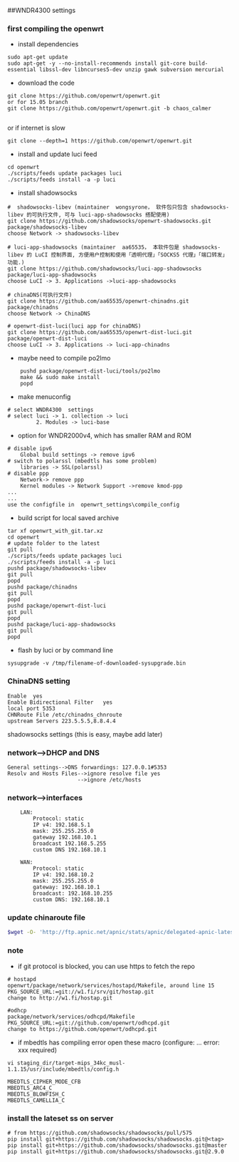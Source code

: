 ##WNDR4300 settings


### first compiling the openwrt 
* install dependencies
```
sudo apt-get update
sudo apt-get -y --no-install-recommends install git-core build-essential libssl-dev libncurses5-dev unzip gawk subversion mercurial
```
* download the code 
```
git clone https://github.com/openwrt/openwrt.git
or for 15.05 branch
git clone https://github.com/openwrt/openwrt.git -b chaos_calmer


```
or if internet is slow 
```
git clone --depth=1 https://github.com/openwrt/openwrt.git
```
* install and update luci feed
```
cd openwrt 
./scripts/feeds update packages luci
./scripts/feeds install -a -p luci
```
* install shadowsocks
```
#  shadowsocks-libev (maintainer  wongsyrone， 软件包只包含 shadowsocks-libev 的可执行文件, 可与 luci-app-shadowsocks 搭配使用)
git clone https://github.com/shadowsocks/openwrt-shadowsocks.git package/shadowsocks-libev
choose Network -> shadowsocks-libev

# luci-app-shadowsocks (maintainer  aa65535， 本软件包是 shadowsocks-libev 的 LuCI 控制界面, 方便用户控制和使用「透明代理」「SOCKS5 代理」「端口转发」功能.)
git clone https://github.com/shadowsocks/luci-app-shadowsocks  package/luci-app-shadowsocks
choose LuCI -> 3. Applications ->luci-app-shadowsocks

# chinaDNS(可执行文件)
git clone https://github.com/aa65535/openwrt-chinadns.git package/chinadns
choose Network -> ChinaDNS

# openwrt-dist-luci(luci app for chinaDNS)
git clone https://github.com/aa65535/openwrt-dist-luci.git package/openwrt-dist-luci
choose LuCI -> 3. Applications -> luci-app-chinadns
```

* maybe need to compile po2lmo
```
	pushd package/openwrt-dist-luci/tools/po2lmo
	make && sudo make install
	popd
```
* make menuconfig	
```	
# select WNDR4300  settings
# select luci -> 1. collection -> luci 
		 2. Modules -> luci-base
```
* option for WNDR2000v4, which has smaller RAM and ROM 
```
# disable ipv6
	Global build settings -> remove ipv6
# switch to polarssl (mbedtls has some problem) 
	libraries -> SSL(polarssl)
# disable ppp
	Network-> remove ppp  
	Kernel modules -> Network Support ->remove kmod-ppp
...
...
use the configfile in  openwrt_settings\compile_config
```
* build script for local saved archive
```shell
tar xf openwrt_with_git.tar.xz
cd openwrt
# update folder to the latest
git pull
./scripts/feeds update packages luci
./scripts/feeds install -a -p luci
pushd package/shadowsocks-libev
git pull
popd
pushd package/chinadns
git pull
popd
pushd package/openwrt-dist-luci
git pull
popd
pushd package/luci-app-shadowsocks
git pull
popd

```
	
* flash by luci or by command line 
``` shell
sysupgrade -v /tmp/filename-of-downloaded-sysupgrade.bin
```   
   
### ChinaDNS setting 
```
Enable  yes
Enable Bidirectional Filter   yes
local port 5353
CHNRoute File /etc/chinadns_chnroute
upstream Servers 223.5.5.5,8.8.4.4
```
shadowsocks settings (this is easy, maybe add later)
  
### network-->DHCP and DNS 
	General settings-->DNS forwardings: 127.0.0.1#5353
	Resolv and Hosts Files-->ignore resolve file yes
						  -->ignore /etc/hosts
					  
### network-->interfaces
```
	LAN:
		Protocol: static
		IP v4: 192.168.5.1
		mask: 255.255.255.0
		gateway 192.168.10.1
		broadcast 192.168.5.255
		custom DNS 192.168.10.1
		
	WAN:
		Protocol: static
		IP v4: 192.168.10.2
		mask: 255.255.255.0
		gateway: 192.168.10.1
		broadcast: 192.168.10.255
		custom DNS: 192.168.10.1
```			
### update chinaroute file
```sh
$wget -O- 'http://ftp.apnic.net/apnic/stats/apnic/delegated-apnic-latest' | awk -F\| '/CN\|ipv4/ { printf("%s/%d\n", $4, 32-log($5)/log(2)) }' > /etc/chinadns_chnroute
```

###  note 
* if git protocol is blocked, you can use https to fetch the repo
```
# hostapd
openwrt/package/network/services/hostapd/Makefile, around line 15 
PKG_SOURCE_URL:=git://w1.fi/srv/git/hostap.git
change to http://w1.fi/hostap.git

#odhcp
package/network/services/odhcpd/Makefile
PKG_SOURCE_URL:=git://github.com/openwrt/odhcpd.git
change to https://github.com/openwrt/odhcpd.git

```
* if mbedtls has compiling error open these macro (configure: ... error: xxx required)
```
vi staging_dir/target-mips_34kc_musl-1.1.15/usr/include/mbedtls/config.h

MBEDTLS_CIPHER_MODE_CFB 
MBEDTLS_ARC4_C
MBEDTLS_BLOWFISH_C
MBEDTLS_CAMELLIA_C
```

### install the lateset ss on server
```
# from https://github.com/shadowsocks/shadowsocks/pull/575
pip install git+https://github.com/shadowsocks/shadowsocks.git@<tag>
pip install git+https://github.com/shadowsocks/shadowsocks.git@master
pip install git+https://github.com/shadowsocks/shadowsocks.git@2.9.0

```